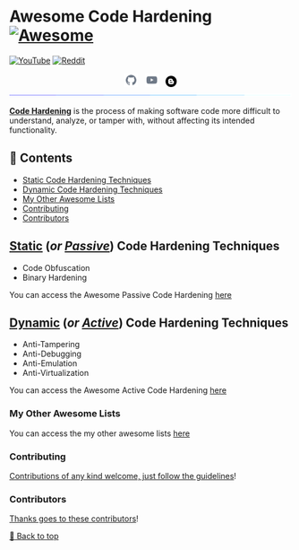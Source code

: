 # Awesome Code Hardening [![Awesome](https://awesome.re/badge.svg)](https://awesome.re) 
[![YouTube](https://img.shields.io/badge/YouTube-%23FF0000.svg?style=for-the-badge&logo=YouTube&logoColor=white)](https://youtube.com/playlist?list=PL9V4Zu3RroiUoVE9Xq4020bvvIAJ8Xkmk&si=vUad-hY89hFHuKBk)
[![Reddit](https://img.shields.io/badge/Reddit-FF4500?style=for-the-badge&logo=reddit&logoColor=white)]()

<p align="center">
    <a href="https://github.com/cybersecurity-dev/"><img height="25" src="https://github.com/cybersecurity-dev/cybersecurity-dev/blob/main/assets/github.svg" alt="GitHub"></a>
    &nbsp;
    <a href="https://www.youtube.com/@CyberThreatDefence"><img height="25" src="https://github.com/cybersecurity-dev/cybersecurity-dev/blob/main/assets/youtube.svg" alt="YouTube"></a>
    &nbsp;
    <a href="https://cyberthreatdefence.com/my_awesome_lists"><img height="20" src="https://github.com/cybersecurity-dev/cybersecurity-dev/blob/main/assets/blog.svg" alt="My Awesome Lists"></a>
    <img src="https://github.com/cybersecurity-dev/cybersecurity-dev/blob/main/assets/bar.gif">
</p>

[**Code Hardening**](https://www.guardsquare.com/code-hardening) is the process of making software code more difficult to understand, analyze, or tamper with, without affecting its intended functionality.

## 📖 Contents
- [Static Code Hardening Techniques](#static-or-passive-code-hardening-techniques)
- [Dynamic Code Hardening Techniques](#dynamic-or-active-code-hardening-techniques)
- [My Other Awesome Lists](#my-other-awesome-lists)
- [Contributing](#contributing)
- [Contributors](#contributors)

## [Static](https://github.com/cybersecurity-dev/awesome-passive-code-hardening) (_or [Passive](https://github.com/cybersecurity-dev/awesome-passive-code-hardening)_) Code Hardening Techniques
* Code Obfuscation
* Binary Hardening

You can access the Awesome Passive Code Hardening [here](https://github.com/cybersecurity-dev/awesome-passive-code-hardening)

## [Dynamic](https://github.com/cybersecurity-dev/awesome-active-code-hardening) (_or [Active](https://github.com/cybersecurity-dev/awesome-active-code-hardening)_) Code Hardening Techniques
* Anti-Tampering
* Anti-Debugging
* Anti-Emulation
* Anti-Virtualization

You can access the Awesome Active Code Hardening [here](https://github.com/cybersecurity-dev/awesome-active-code-hardening)

### My Other Awesome Lists
You can access the my other awesome lists [here](https://cyberthreatdefence.com/my_awesome_lists)

### Contributing

[Contributions of any kind welcome, just follow the guidelines](contributing.md)!

### Contributors

[Thanks goes to these contributors](https://github.com/cybersecurity-dev/awesome-code-hardening/graphs/contributors)!

[🔼 Back to top](#awesome-code-hardening-)


